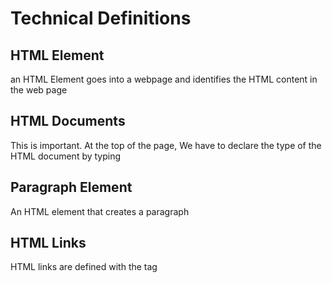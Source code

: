 # Technical Definitions

## HTML Element
an HTML Element goes into a webpage and identifies the HTML content in the web page

## HTML Documents
This is important. At the top of the page, We have to declare the type of the HTML document by typing <!DOCTYPE html> 

## Paragraph Element
An HTML element that creates a paragraph

## HTML Links
HTML links are defined with the <a> tag

